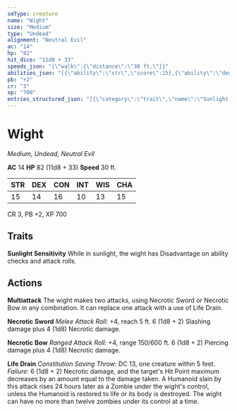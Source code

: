 ```yaml
---
smType: creature
name: "Wight"
size: "Medium"
type: "Undead"
alignment: "Neutral Evil"
ac: "14"
hp: "82"
hit_dice: "11d8 + 33"
speeds_json: "{\"walk\":{\"distance\":\"30 ft.\"}}"
abilities_json: "[{\"ability\":\"str\",\"score\":15},{\"ability\":\"dex\",\"score\":14},{\"ability\":\"con\",\"score\":16},{\"ability\":\"int\",\"score\":10},{\"ability\":\"wis\",\"score\":13},{\"ability\":\"cha\",\"score\":15}]"
pb: "+2"
cr: "3"
xp: "700"
entries_structured_json: "[{\"category\":\"trait\",\"name\":\"Sunlight Sensitivity\",\"text\":\"While in sunlight, the wight has Disadvantage on ability checks and attack rolls.\"},{\"category\":\"action\",\"name\":\"Multiattack\",\"text\":\"The wight makes two attacks, using Necrotic Sword or Necrotic Bow in any combination. It can replace one attack with a use of Life Drain.\"},{\"category\":\"action\",\"name\":\"Necrotic Sword\",\"text\":\"*Melee Attack Roll:* +4, reach 5 ft. 6 (1d8 + 2) Slashing damage plus 4 (1d8) Necrotic damage.\"},{\"category\":\"action\",\"name\":\"Necrotic Bow\",\"text\":\"*Ranged Attack Roll:* +4, range 150/600 ft. 6 (1d8 + 2) Piercing damage plus 4 (1d8) Necrotic damage.\"},{\"category\":\"action\",\"name\":\"Life Drain\",\"text\":\"*Constitution Saving Throw*: DC 13, one creature within 5 feet. *Failure:*  6 (1d8 + 2) Necrotic damage, and the target's Hit Point maximum decreases by an amount equal to the damage taken. A Humanoid slain by this attack rises 24 hours later as a Zombie under the wight's control, unless the Humanoid is restored to life or its body is destroyed. The wight can have no more than twelve zombies under its control at a time.\"}]"
---
```


# Wight
*Medium, Undead, Neutral Evil*

**AC** 14
**HP** 82 (11d8 + 33)
**Speed** 30 ft.

| STR | DEX | CON | INT | WIS | CHA |
| --- | --- | --- | --- | --- | --- |
| 15 | 14 | 16 | 10 | 13 | 15 |

CR 3, PB +2, XP 700

## Traits

**Sunlight Sensitivity**
While in sunlight, the wight has Disadvantage on ability checks and attack rolls.

## Actions

**Multiattack**
The wight makes two attacks, using Necrotic Sword or Necrotic Bow in any combination. It can replace one attack with a use of Life Drain.

**Necrotic Sword**
*Melee Attack Roll:* +4, reach 5 ft. 6 (1d8 + 2) Slashing damage plus 4 (1d8) Necrotic damage.

**Necrotic Bow**
*Ranged Attack Roll:* +4, range 150/600 ft. 6 (1d8 + 2) Piercing damage plus 4 (1d8) Necrotic damage.

**Life Drain**
*Constitution Saving Throw*: DC 13, one creature within 5 feet. *Failure:*  6 (1d8 + 2) Necrotic damage, and the target's Hit Point maximum decreases by an amount equal to the damage taken. A Humanoid slain by this attack rises 24 hours later as a Zombie under the wight's control, unless the Humanoid is restored to life or its body is destroyed. The wight can have no more than twelve zombies under its control at a time.

